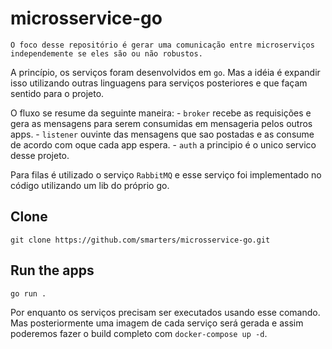 # microsservice-go

    O foco desse repositório é gerar uma comunicação entre microserviços independemente se eles são ou não robustos. 
A princípio, os serviços foram desenvolvidos em `go`. Mas a idéia é expandir isso utilizando outras linguagens para serviços posteriores e que façam sentido para o projeto.

O fluxo se resume da seguinte maneira:
    - `broker` recebe as requisições e gera as mensagens para serem consumidas em mensageria pelos outros apps.
    - `listener` ouvinte das mensagens que sao postadas e as consume de acordo com oque cada app espera. 
    - `auth` a principio é o unico servico desse projeto.
    

Para filas é utilizado o serviço `RabbitMQ` e esse serviço foi implementado no código utilizando um lib do próprio go.

## Clone
    git clone https://github.com/smarters/microsservice-go.git

## Run the apps
    go run .
    
Por enquanto os serviços precisam ser executados usando esse comando. Mas posteriormente uma imagem de cada serviço será gerada e assim
poderemos fazer o build completo com `docker-compose up -d`.

